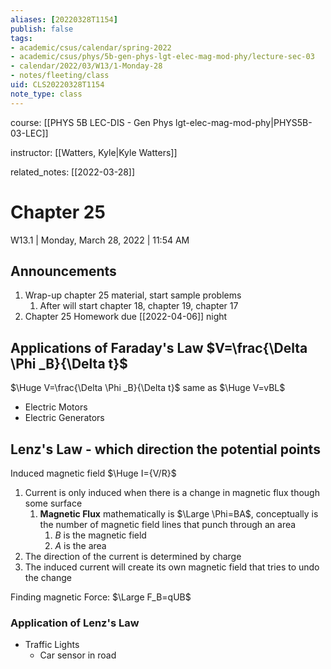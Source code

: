 ```yaml
---
aliases: [20220328T1154]
publish: false
tags:
- academic/csus/calendar/spring-2022
- academic/csus/phys/5b-gen-phys-lgt-elec-mag-mod-phy/lecture-sec-03
- calendar/2022/03/W13/1-Monday-28
- notes/fleeting/class
uid: CLS20220328T1154
note_type: class
---
```


course: [[PHYS 5B LEC-DIS - Gen Phys lgt-elec-mag-mod-phy|PHYS5B-03-LEC]]

instructor: [[Watters, Kyle|Kyle Watters]]

related_notes: [[2022-03-28]]

# Chapter 25

W13.1 | Monday, March 28, 2022 | 11:54 AM

## Announcements

1. Wrap-up chapter 25 material, start sample problems
	1. After will start chapter 18, chapter 19, chapter 17
2. Chapter 25 Homework due [[2022-04-06]] night

## Applications of Faraday's Law $V=\frac{\Delta \Phi _B}{\Delta t}$

$\Huge V=\frac{\Delta \Phi _B}{\Delta t}$ same as $\Huge V=vBL$

- Electric Motors
- Electric Generators

## Lenz's Law - which direction the potential points

Induced magnetic field $\Huge I={V/R}$

1. Current is only induced when there is a change in magnetic flux though some surface
	1. **Magnetic Flux** mathematically is $\Large \Phi=BA$, conceptually is the number of magnetic field lines that punch through an area
		1. $B$ is the magnetic field
		2. $A$ is the area
2. The direction of the current is determined by charge
3. The induced current will create its own magnetic field that tries to undo the change

Finding magnetic Force: $\Large F_B=qUB$


### Application of Lenz's Law

- Traffic Lights
	- Car sensor in road
